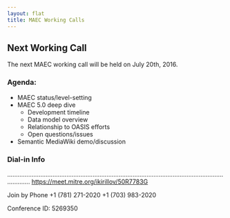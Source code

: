 ```yaml
---
layout: flat
title: MAEC Working Calls
---
```



## Next Working Call

The next MAEC working call will be held on July 20th, 2016. 

### Agenda:

* MAEC status/level-setting
* MAEC 5.0 deep dive
    * Development timeline
    * Data model overview
    * Relationship to OASIS efforts
    * Open questions/issues
* Semantic MediaWiki demo/discussion
 
### Dial-in Info
.........................................................................................................................................
https://meet.mitre.org/ikirillov/50R7783G
 
Join by Phone
+1 (781) 271-2020 
+1 (703) 983-2020 
 
Conference ID: 5269350
 


